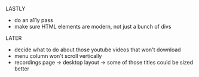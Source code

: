 LASTLY
- do an a11y pass
- make sure HTML elements are modern, not just a bunch of divs

LATER
- decide what to do about those youtube videos that won't download
- menu column won't scroll vertically
- recordings page -> desktop layout -> some of those titles could be sized better
